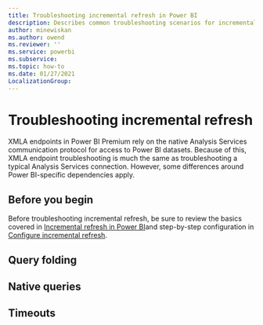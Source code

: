 ```yaml
---
title: Troubleshooting incremental refresh in Power BI
description: Describes common troubleshooting scenarios for incremental refresh.
author: minewiskan
ms.author: owend
ms.reviewer: ''
ms.service: powerbi
ms.subservice: 
ms.topic: how-to
ms.date: 01/27/2021
LocalizationGroup: 
---
```

# Troubleshooting incremental refresh

XMLA endpoints in Power BI Premium rely on the native Analysis Services communication protocol for access to Power BI datasets. Because of this, XMLA endpoint troubleshooting is much the same as troubleshooting a typical Analysis Services connection. However, some differences around Power BI-specific dependencies apply.

## Before you begin

Before troubleshooting incremental refresh, be sure to review the basics covered in [Incremental refresh in Power BI](incremental-refresh-overview.md)and step-by-step configuration in [Configure incremental refresh](incremental-refresh-configure.md).

## Query folding

## Native queries

## Timeouts